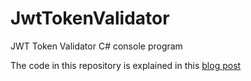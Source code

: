 # JwtTokenValidator
JWT Token Validator C# console program

The code in this repository is explained in this [blog post](http://www.redbaronofazure.com/?p=7736)
